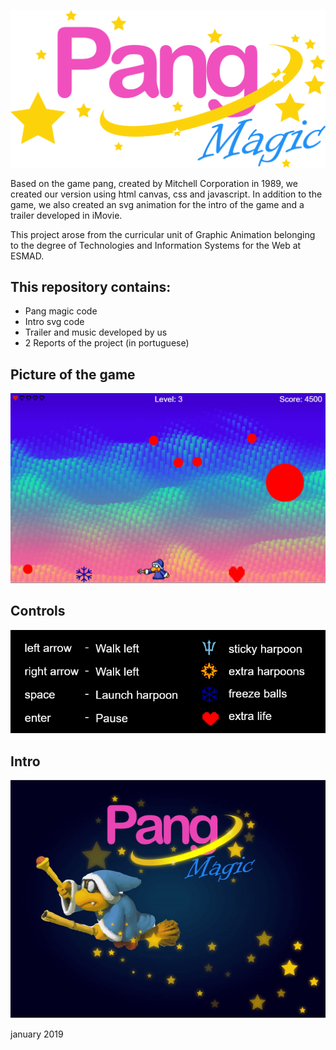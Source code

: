 ![GitHub Logo ](/images2/logo.png )



Based on the game pang, created by Mitchell Corporation in 1989, we created our version using html canvas, css and javascript.
In addition to the game, we also created an svg animation for the intro of the game and a trailer developed in iMovie.

This project arose from the curricular unit of Graphic Animation belonging to the degree of Technologies and Information Systems for the Web at ESMAD.

## This repository contains:
* Pang magic code
* Intro svg code
* Trailer and music developed by us
* 2 Reports of the project (in portuguese)

## Picture of the game
![](/images2/print.PNG )
## Controls
![](/images2/controls2.PNG )
## Intro 
![](PangMagic.gif)



january 2019
